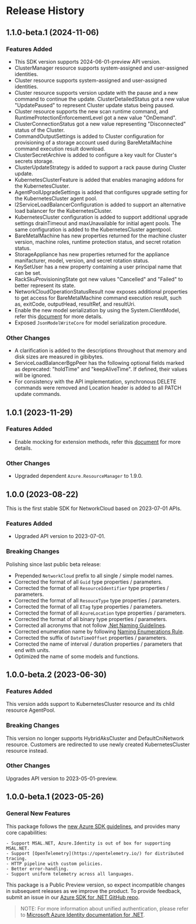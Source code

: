 # Release History

## 1.1.0-beta.1 (2024-11-06)

### Features Added

- This SDK version supports 2024-06-01-preview API version.
- ClusterManager resource supports system-assigned and user-assigned identities.
- Cluster resource supports system-assigned and user-assigned identities.
- Cluster resource supports version update with the pause and a new command to continue the update. ClusterDetailedStatus got a new value "UpdatePaused" to represent Cluster update status being paused.
- Cluster resource supports the new scan runtime command, and RuntimeProtectionEnforcementLevel got a new value "OnDemand".
- ClusterConnectionStatus got a new value representing "Disconnected" status of the Cluster.
- CommandOutputSettings is added to Cluster configuration for provisioning of a storage account used during BareMetalMachine command execution result download.
- ClusterSecretArchive is added to configure a key vault for Cluster's secrets storage.
- ClusterUpdateStrategy is added to support a rack pause during Cluster update.
- KubernetesClusterFeature is added that enables managing addons for the KubernetesCluster.
- AgentPoolUpgradeSettings is added that configures upgrade setting for the KubernetesCluster agent pool.
- l2ServiceLoadBalancerConfiguration is added to support an alternative load balancer for the KubernetesCluster.
- KubernetesCluster configuration is added to support additional upgrade settings drainTimeout and maxUnavailable for initial agent pools. The same configuration is added to the KubernetesCluster agentpool.
- BareMetalMachine has new properties returned for the machine cluster version, machine roles, runtime protection status, and secret rotation status.
- StorageAppliance has new properties returned for the appliance manifacturer, model, version, and secret rotation status.
- KeySetUser has a new property containing a user principal name that can be set.
- RackSkuProvisioningState got new values "Cancelled" and "Failed" to better represent its state.
- NetworkCloudOperationStatusResult now exposes additional properties to get access for BareMetalMachine command execution result, such as, exitCode, outputHead, resultRef, and resultUri.
- Enable the new model serialization by using the System.ClientModel, refer this [document](https://aka.ms/azsdk/net/mrw) for more details.
- Exposed `JsonModelWriteCore` for model serialization procedure.

### Other Changes

- A clarification is added to the descriptions throughout that memory and disk sizes are measured in gibibytes.
- ServiceLoadBalancerBgpPeer has the following optional fields marked as deprecated: "holdTime" and "keepAliveTime". If defined, their values will be ignored.
- For consistency with the API implementation, synchronous DELETE commands were removed and Location header is added to all PATCH update commands.

## 1.0.1 (2023-11-29)

### Features Added

- Enable mocking for extension methods, refer this [document](https://aka.ms/azsdk/net/mocking) for more details.

### Other Changes

- Upgraded dependent `Azure.ResourceManager` to 1.9.0.

## 1.0.0 (2023-08-22)

This is the first stable SDK for NetworkCloud based on 2023-07-01 APIs.

### Features Added

- Upgraded API version to 2023-07-01.

### Breaking Changes

Polishing since last public beta release:
- Prepended `NetworkCloud` prefix to all single / simple model names.
- Corrected the format of all `Guid` type properties / parameters.
- Corrected the format of all `ResourceIdentifier` type properties / parameters.
- Corrected the format of all `ResouceType` type properties / parameters.
- Corrected the format of all `ETag` type properties / parameters.
- Corrected the format of all `AzureLocation` type properties / parameters.
- Corrected the format of all binary type properties / parameters.
- Corrected all acronyms that not follow [.Net Naming Guidelines](https://docs.microsoft.com/dotnet/standard/design-guidelines/naming-guidelines).
- Corrected enumeration name by following [Naming Enumerations Rule](https://docs.microsoft.com/dotnet/standard/design-guidelines/names-of-classes-structs-and-interfaces#naming-enumerations).
- Corrected the suffix of `DateTimeOffset` properties / parameters.
- Corrected the name of interval / duration properties / parameters that end with units.
- Optimized the name of some models and functions.

## 1.0.0-beta.2 (2023-06-30)

### Features Added

This version adds support to KubernetesCluster resource and its child resource AgentPool.

### Breaking Changes

This version no longer supports HybridAksCluster and DefaultCniNetwork resource. Customers are redirected to use newly created KubernetesCluster resource instead.

### Other Changes

Upgrades API version to 2023-05-01-preview.

## 1.0.0-beta.1 (2023-05-26)

### General New Features

This package follows the [new Azure SDK guidelines](https://azure.github.io/azure-sdk/general_introduction.html), and provides many core capabilities:

    - Support MSAL.NET, Azure.Identity is out of box for supporting MSAL.NET.
    - Support [OpenTelemetry](https://opentelemetry.io/) for distributed tracing.
    - HTTP pipeline with custom policies.
    - Better error-handling.
    - Support uniform telemetry across all languages.

This package is a Public Preview version, so expect incompatible changes in subsequent releases as we improve the product. To provide feedback, submit an issue in our [Azure SDK for .NET GitHub repo](https://github.com/Azure/azure-sdk-for-net/issues).

> NOTE: For more information about unified authentication, please refer to [Microsoft Azure Identity documentation for .NET](https://docs.microsoft.com//dotnet/api/overview/azure/identity-readme?view=azure-dotnet).
